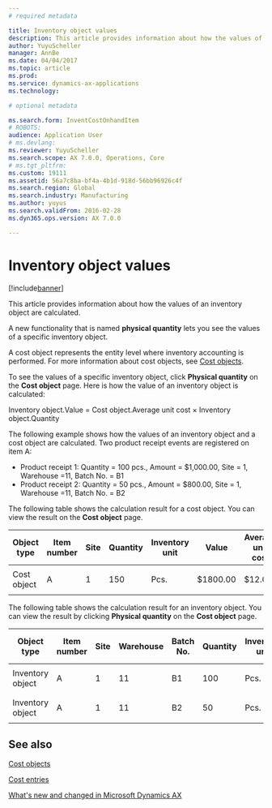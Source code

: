 ```yaml
---
# required metadata

title: Inventory object values
description: This article provides information about how the values of an inventory object are calculated. 
author: YuyuScheller
manager: AnnBe
ms.date: 04/04/2017
ms.topic: article
ms.prod: 
ms.service: dynamics-ax-applications
ms.technology: 

# optional metadata

ms.search.form: InventCostOnhandItem
# ROBOTS: 
audience: Application User
# ms.devlang: 
ms.reviewer: YuyuScheller
ms.search.scope: AX 7.0.0, Operations, Core
# ms.tgt_pltfrm: 
ms.custom: 19111
ms.assetid: 56a7c8ba-bf4a-4b1d-918d-56bb96926c4f
ms.search.region: Global
ms.search.industry: Manufacturing
ms.author: yuyus
ms.search.validFrom: 2016-02-28
ms.dyn365.ops.version: AX 7.0.0

---
```


# Inventory object values

[!include[banner](../includes/banner.md)]


This article provides information about how the values of an inventory object are calculated. 

A new functionality that is named **physical quantity** lets you see the values of a specific inventory object. 

A cost object represents the entity level where inventory accounting is performed. For more information about cost objects, see [Cost objects](cost-object.md). 

To see the values of a specific inventory object, click **Physical quantity** on the **Cost object** page. Here is how the value of an inventory object is calculated: 

Inventory object.Value = Cost object.Average unit cost × Inventory object.Quantity 

The following example shows how the values of an inventory object and a cost object are calculated. Two product receipt events are registered on item A:

-   Product receipt 1: Quantity = 100 pcs., Amount = $1,000.00, Site = 1, Warehouse =11, Batch No. = B1
-   Product receipt 2: Quantity = 50 pcs., Amount = $800.00, Site = 1, Warehouse =11, Batch No. = B2

The following table shows the calculation result for a cost object. You can view the result on the **Cost object** page.

<table style="width:100%;">
<colgroup>
<col width="14%" />
<col width="14%" />
<col width="14%" />
<col width="14%" />
<col width="14%" />
<col width="14%" />
<col width="14%" />
</colgroup>
<thead>
<tr class="header">
<th>Object type</th>
<th>Item number</th>
<th>Site</th>
<th>Quantity</th>
<th>Inventory unit</th>
<th>Value</th>
<th>Average unit cost</th>
</tr>
</thead>
<tbody>
<tr class="odd">
<td>Cost object</td>
<td>A</td>
<td>1</td>
<td>150</td>
<td>Pcs.</td>
<td><p>$1800.00</p></td>
<td><p>$12.00</p></td>
</tr>
</tbody>
</table>

The following table shows the calculation result for an inventory object. You can view the result by clicking **Physical quantity** on the **Cost object** page.

<table style="width:100%;">
<colgroup>
<col width="11%" />
<col width="11%" />
<col width="11%" />
<col width="11%" />
<col width="11%" />
<col width="11%" />
<col width="11%" />
<col width="11%" />
<col width="11%" />
</colgroup>
<thead>
<tr class="header">
<th>Object type</th>
<th>Item number</th>
<th>Site</th>
<th>Warehouse</th>
<th>Batch No.</th>
<th>Quantity</th>
<th>Inventory unit</th>
<th>Value</th>
<th>Average unit cost</th>
</tr>
</thead>
<tbody>
<tr class="odd">
<td>Inventory object</td>
<td>A</td>
<td>1</td>
<td>11</td>
<td>B1</td>
<td>100</td>
<td>Pcs.</td>
<td><p>$1200.00</p></td>
<td><p>$12.00</p></td>
</tr>
<tr class="even">
<td>Inventory object</td>
<td>A</td>
<td>1</td>
<td>11</td>
<td>B2</td>
<td>50</td>
<td>Pcs.</td>
<td><p>$600.00</p></td>
<td><p>$12.00</p></td>
</tr>
</tbody>
</table>



See also
--------

[Cost objects](cost-object.md)

[Cost entries](cost-entries.md)

[What's new and changed in Microsoft Dynamics AX](/dynamics365/unified-operations/dev-itpro/get-started/whats-new-changed)



